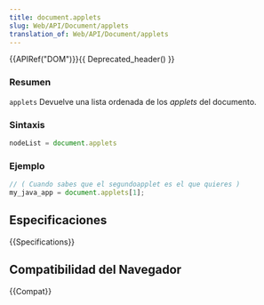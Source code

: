 ```yaml
---
title: document.applets
slug: Web/API/Document/applets
translation_of: Web/API/Document/applets
---
```

{{APIRef("DOM")}}{{ Deprecated_header() }}

### Resumen

`applets` Devuelve una lista ordenada de los
_applets_
del documento.

### Sintaxis

```js
nodeList = document.applets
```

### Ejemplo

```js
// ( Cuando sabes que el segundoapplet es el que quieres )
my_java_app = document.applets[1];
```

## Especificaciones

{{Specifications}}

## Compatibilidad del Navegador

{{Compat}}
